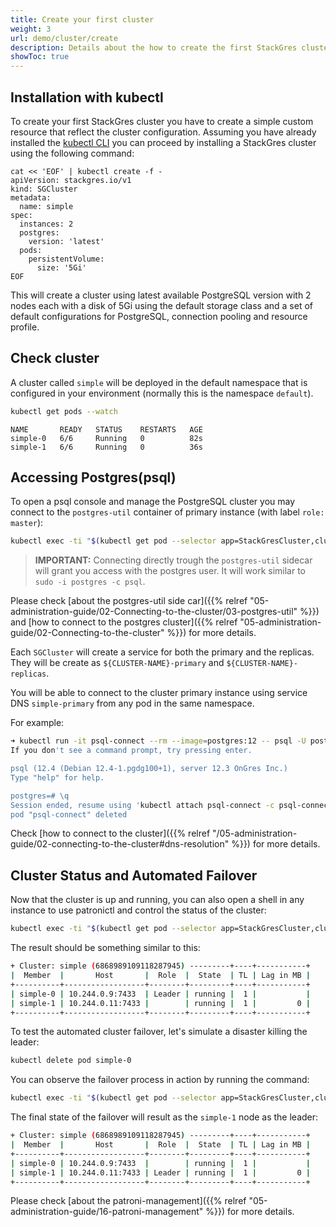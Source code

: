 ```yaml
---
title: Create your first cluster
weight: 3
url: demo/cluster/create
description: Details about the how to create the first StackGres cluster.
showToc: true
---
```


## Installation with kubectl

To create your first StackGres cluster you have to create a simple custom resource that reflect
 the cluster configuration. Assuming you have already installed the
 [kubectl CLI](https://kubernetes.io/docs/tasks/tools/install-kubectl/) you can proceed by
 installing a StackGres cluster using the following command:

```shell
cat << 'EOF' | kubectl create -f -
apiVersion: stackgres.io/v1
kind: SGCluster
metadata:
  name: simple
spec:
  instances: 2
  postgres:
    version: 'latest'
  pods:
    persistentVolume: 
      size: '5Gi'
EOF
```

This will create a cluster using latest available PostgreSQL version with 2 nodes each with a disk
 of 5Gi using the default storage class and a set of default configurations for PostgreSQL,
 connection pooling and resource profile.

## Check cluster

A cluster called `simple` will be deployed in the default namespace
 that is configured in your environment (normally this is the namespace `default`).

```bash
kubectl get pods --watch
```

```
NAME       READY   STATUS    RESTARTS   AGE
simple-0   6/6     Running   0          82s
simple-1   6/6     Running   0          36s

```

## Accessing Postgres(psql)

To open a psql console and manage the PostgreSQL cluster you may connect to the `postgres-util` container of primary instance (with label `role: master`):

```bash
kubectl exec -ti "$(kubectl get pod --selector app=StackGresCluster,cluster=true,role=master -o name)" -c postgres-util -- psql
```
> **IMPORTANT:** Connecting directly trough the `postgres-util` sidecar will grant you access with the postgres user. It will work similar to `sudo -i postgres -c psql`.

Please check [about the postgres-util side car]({{% relref "05-administration-guide/02-Connecting-to-the-cluster/03-postgres-util" %}}) and [how to connect to the postgres cluster]({{% relref "05-administration-guide/02-Connecting-to-the-cluster" %}}) for more details.

Each `SGCluster` will create a service for both the primary and the replicas. They will be create as `${CLUSTER-NAME}-primary` and `${CLUSTER-NAME}-replicas`.

You will be able to connect to the cluster primary instance using service DNS `simple-primary` from any pod in the same namespace.

For example:

```bash
➜ kubectl run -it psql-connect --rm --image=postgres:12 -- psql -U postgres -h simple-primary                    
If you don't see a command prompt, try pressing enter.

psql (12.4 (Debian 12.4-1.pgdg100+1), server 12.3 OnGres Inc.)
Type "help" for help.

postgres=# \q
Session ended, resume using 'kubectl attach psql-connect -c psql-connect -i -t' command when the pod is running
pod "psql-connect" deleted
```

Check [how to connect to the cluster]({{% relref "/05-administration-guide/02-connecting-to-the-cluster#dns-resolution" %}}) for more details.

## Cluster Status and Automated Failover

Now that the cluster is up and running, you can also open a shell in any instance to use patronictl and control the status of the cluster:

```bash
kubectl exec -ti "$(kubectl get pod --selector app=StackGresCluster,cluster=true -o name | head -n 1)" -c patroni -- patronictl list
```

The result should be something similar to this:
```bash
+ Cluster: simple (6868989109118287945) ---------+----+-----------+
|  Member  |       Host       |  Role  |  State  | TL | Lag in MB |
+----------+------------------+--------+---------+----+-----------+
| simple-0 | 10.244.0.9:7433  | Leader | running |  1 |           |
| simple-1 | 10.244.0.11:7433 |        | running |  1 |         0 |
+----------+------------------+--------+---------+----+-----------+
```

To test the automated cluster failover, let's simulate a disaster killing the leader:
```bash
kubectl delete pod simple-0
```

You can observe the failover process in action by running the command:
```bash
kubectl exec -ti "$(kubectl get pod --selector app=StackGresCluster,cluster=true -o name | head -n 1)" -c patroni -- patronictl list
```

The final state of the failover will result as the `simple-1` node as the leader:
```bash
+ Cluster: simple (6868989109118287945) ---------+----+-----------+
|  Member  |       Host       |  Role  |  State  | TL | Lag in MB |
+----------+------------------+--------+---------+----+-----------+
| simple-0 | 10.244.0.9:7433  |        | running |  1 |           |
| simple-1 | 10.244.0.11:7433 | Leader | running |  1 |         0 |
+----------+------------------+--------+---------+----+-----------+
```

Please check [about the patroni-management]({{% relref "05-administration-guide/16-patroni-management" %}}) for more details.